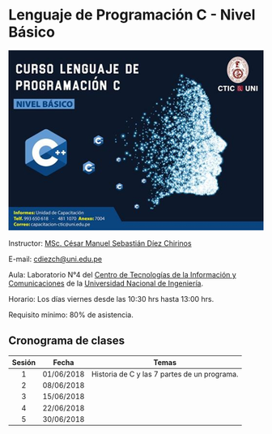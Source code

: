 Lenguaje de Programación C - Nivel Básico
===

<p align="center">
  <img src="https://github.com/carlosal1015/C-Programming/blob/master/images/ctic.jpg" width="750">
</p>


Instructor: [MSc. César Manuel Sebastián Díez Chirinos](http://dina.concytec.gob.pe/appDirectorioCTI/VerDatosInvestigador.do;jsessionid=fd6624fe7d9f148aabe8445c1992?id_investigador=24012)

E-mail: [cdiezch@uni.edu.pe](mailto:cdiezch@uni.edu.pe)

Aula: Laboratorio N°4 del [Centro de Tecnologías de la Información y Comunicaciones](http://www.ctic.uni.edu.pe/) de la [Universidad Nacional de Ingeniería](http://www.uni.edu.pe/).

Horario: Los días viernes desde las 10:30 hrs hasta 13:00 hrs.

Requisito mínimo: 80% de asistencia.

## Cronograma de clases

|   Sesión  |   Fecha   |   Temas   |
|:---------:|:---------:|:---------:|
| 1 | 01/06/2018 | Historia de C y las 7 partes de un programa. |
| 2 | 08/06/2018 | |
| 3 | 15/06/2018 | |
| 4 | 22/06/2018 | |
| 5 | 30/06/2018 | |